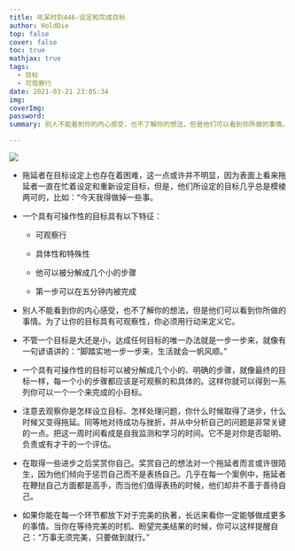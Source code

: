 ```yaml
---
title: 吼呆时刻446-设定和完成目标
author: HoldDie
top: false
cover: false
toc: true
mathjax: true
tags:
  - 目标
  - 可观察行
date: 2021-03-21 23:05:34
img:
coverImg:
password:
summary: 别人不能看到你的内心感受，也不了解你的想法，但是他们可以看到你所做的事情。为了让你的目标具有可观察性，你必须用行动来定义它。

---
```


![](https://cdn.jsdelivr.net/gh/asxing/img1/20210321230712.png)

- 拖延者在目标设定上也存在着困难，这一点或许并不明显，因为表面上看来拖延者一直在忙着设定和重新设定目标，但是，他们所设定的目标几乎总是模棱两可的，比如：“今天我得做掉一些事。

- 一个具有可操作性的目标具有以下特征：

  - 可观察行

  - 具体性和特殊性

  - 他可以被分解成几个小的步骤

  - 第一步可以在五分钟内被完成

- 别人不能看到你的内心感受，也不了解你的想法，但是他们可以看到你所做的事情。为了让你的目标具有可观察性，你必须用行动来定义它。

- 不管一个目标是大还是小，达成任何目标的唯一办法就是一步一步来，就像有一句谚语讲的：“脚踏实地一步一步来，生活就会一帆风顺。”

- 一个具有可操作性的目标可以被分解成几个小的、明确的步骤，就像最终的目标一样，每一个小的步骤都应该是可观察的和具体的。这样你就可以得到一系列你可以一个一个来完成的小目标。

- 注意去观察你是怎样设立目标、怎样处理问题，你什么时候取得了进步，什么时候又变得拖延。同等地对待成功与挫折，并从中分析自己的问题是非常关键的一点。把这一周时间看成是自我监测和学习的时间。它不是对你是否聪明、负责或有才干的一个评估。

- 在取得一些进步之后奖赏你自己。奖赏自己的想法对一个拖延者而言或许很陌生，因为他们倾向于惩罚自己而不是表扬自己。几乎在每一个案例中，拖延者在鞭挞自己方面都是高手，而当他们值得表扬的时候，他们却并不善于善待自己。

- 如果你能在每一个环节都放下对于完美的执著，长远来看你一定能够做成更多的事情。当你在等待完美的时机、盼望完美结果的时候，你可以这样提醒自己：“万事无须完美，只要做到就行。”